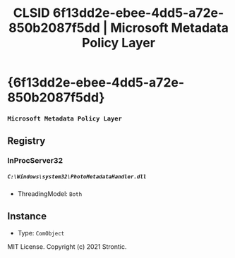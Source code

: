 ﻿---
title: "CLSID 6f13dd2e-ebee-4dd5-a72e-850b2087f5dd | Microsoft Metadata Policy Layer"
excerpt: What is COM-Object CLSID 6f13dd2e-ebee-4dd5-a72e-850b2087f5dd?
---

# {6f13dd2e-ebee-4dd5-a72e-850b2087f5dd}

### `Microsoft Metadata Policy Layer`

## Registry


### InProcServer32

##### `C:\Windows\system32\PhotoMetadataHandler.dll`
* ThreadingModel: `Both`

## Instance

* Type: `ComObject`

MIT License. Copyright (c) 2021 Strontic.


